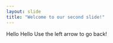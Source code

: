 ```yaml
---
layout: slide
title: "Welcome to our second slide!"
---
```

Hello Hello
Use the left arrow to go back!
